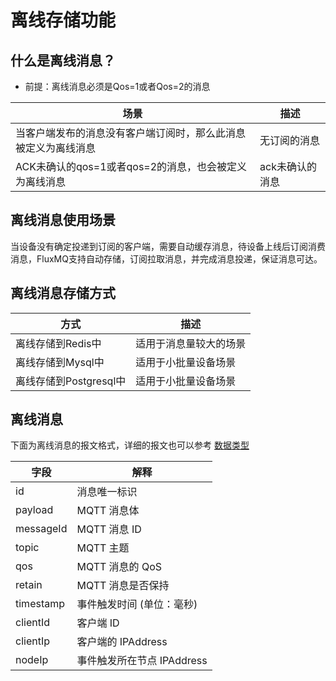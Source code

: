 # 离线存储功能

## 什么是离线消息？

- 前提：离线消息必须是Qos=1或者Qos=2的消息

| **场景**  | **描述**    |
|---------|-----------|
| 当客户端发布的消息没有客户端订阅时，那么此消息被定义为离线消息      | 无订阅的消息    |
| ACK未确认的qos=1或者qos=2的消息，也会被定义为离线消息 | ack未确认的消息 |

## 离线消息使用场景

当设备没有确定投递到订阅的客户端，需要自动缓存消息，待设备上线后订阅消费消息，FluxMQ支持自动存储，订阅拉取消息，并完成消息投递，保证消息可达。

## 离线消息存储方式

| **方式**           | **描述**      |
|------------------|-------------|
| 离线存储到Redis中      | 适用于消息量较大的场景 |
| 离线存储到Mysql中      | 适用于小批量设备场景  |
| 离线存储到Postgresql中 | 适用于小批量设备场景   |


## 离线消息

下面为离线消息的报文格式，详细的报文也可以参考 [数据类型](../rule/EVENT.md)

| **字段**    | **解释**              |
|-----------|---------------------|
| id        | 消息唯一标识              |
| payload   | MQTT 消息体            |
| messageId | MQTT 消息 ID          |
| topic     | MQTT 主题             |
| qos       | MQTT 消息的 QoS        |
| retain    | MQTT 消息是否保持         |
| timestamp | 事件触发时间 (单位：毫秒)      |
| clientId  | 客户端 ID              |
| clientIp  | 客户端的 IPAddress      |
| nodeIp    | 事件触发所在节点 IPAddress  |


